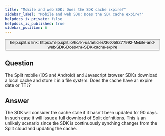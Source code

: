 ```yaml
---
title: "Mobile and web SDK: Does the SDK cache expire?"
sidebar_label: "Mobile and web SDK: Does the SDK cache expire?"
helpdocs_is_private: false
helpdocs_is_published: true
sidebar_position: 8
---
```


<p>
  <button style={{borderRadius:'8px', border:'1px', fontFamily:'Courier New', fontWeight:'800', textAlign:'left'}}> help.split.io link: https://help.split.io/hc/en-us/articles/360058277992-Mobile-and-web-SDK-Does-the-SDK-cache-expire </button>
</p>

## Question

The Split mobile (iOS and Android) and Javascript browser SDKs download a local cache and store it in a file system. Does the cache have an expire date or TTL?

## Answer

The SDK will consider the cache stale if it hasn't been updated for 90 days. In such case it will issue a full download of Split definitions. This is an unlikely scenario since the SDK is continuously synching changes from the Split cloud and updating the cache.